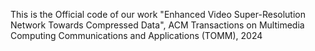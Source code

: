 This is the Official code of our work "Enhanced Video Super-Resolution Network Towards Compressed Data", ACM Transactions on Multimedia Computing Communications and Applications (TOMM), 2024
